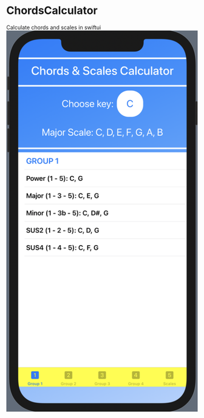 # ChordsCalculator
Calculate chords and scales in swiftui
![](ChordsCalculator/preview/screenshot.png)
